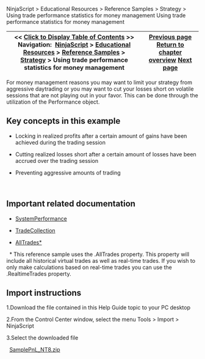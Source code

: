 ﻿
NinjaScript \> Educational Resources \> Reference Samples \> Strategy \> Using trade performance statistics for money management
Using trade performance statistics for money management

| \<\< [Click to Display Table of Contents](using_trade_performance_statis.md) \>\> **Navigation:**     [NinjaScript](ninjascript-1.md) \> [Educational Resources](educational_resources-1.md) \> [Reference Samples](reference_samples-1.md) \> [Strategy](strategy2-1.md) \> Using trade performance statistics for money management | [Previous page](using_isrising_and_isfalling_c-1.md) [Return to chapter overview](strategy2-1.md) [Next page](tips-1.md) |
| --- | --- |

For money management reasons you may want to limit your strategy from aggressive daytrading or you may want to cut your losses short on volatile sessions that are not playing out in your favor. This can be done through the utilization of the Performance object.
## 
## Key concepts in this example
- Locking in realized profits after a certain amount of gains have been achieved during the trading session

- Cutting realized losses short after a certain amount of losses have been accrued over the trading session

- Preventing aggressive amounts of trading

 
## Important related documentation
- [SystemPerformance](systemperformance-1.md)

- [TradeCollection](tradecollection-1.md)

- [AllTrades\*](alltrades-1.md)

 
\* This reference sample uses the .AllTrades property. This property will include all historical virtual trades as well as real\-time trades. If you wish to only make calculations based on real\-time trades you can use the .RealtimeTrades property.
 
## Import instructions
1\.Download the file contained in this Help Guide topic to your PC desktop

2\.From the Control Center window, select the menu Tools \> Import \> NinjaScript

3\.Select the downloaded file

 
[SamplePnL\_NT8\.zip](samples/SamplePnL_NT8.zip)

